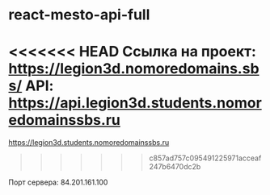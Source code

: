 # react-mesto-api-full

<<<<<<< HEAD
Ссылка на проект: https://legion3d.nomoredomains.sbs/
API: https://api.legion3d.students.nomoredomainssbs.ru
=======
https://legion3d.students.nomoredomainssbs.ru
>>>>>>> c857ad757c095491225971acceaf247b6470dc2b

Порт сервера: 84.201.161.100
